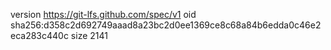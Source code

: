 version https://git-lfs.github.com/spec/v1
oid sha256:d358c2d692749aaad8a23bc2d0ee1369ce8c68a84b6edda0c46e2eca283c440c
size 2141
